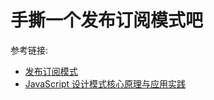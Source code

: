 # 手撕一个发布订阅模式吧

参考链接: 
* [发布订阅模式](https://www.bilibili.com/video/BV1wR4y1377K?p=26)
* [JavaScript 设计模式核心原理与应用实践](https://juejin.cn/book/6844733790204461070?enter_from=course_center&utm_source=course_center)